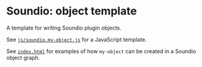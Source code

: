 # Soundio: object template

A template for writing Soundio plugin objects.

See <code><a href="js/soundio.my-object.js">js/soundio.my-object.js</a></code> for a JavaScript template.

See <code><a href="index.html">index.html</a></code> for examples of how <code>my-object</code> can
be created in a Soundio object graph.